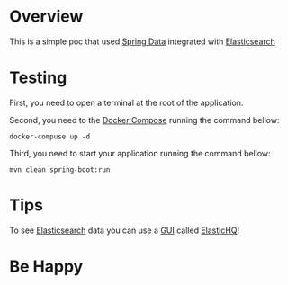# Overview

This is a simple poc that used [Spring Data](https://docs.spring.io/spring-data/elasticsearch/docs/4.2.4/reference/html/#new-features) integrated with [Elasticsearch](https://www.elastic.co/)


# Testing

First, you need to open a terminal at the root of the application.

Second, you need to the [Docker Compose](https://docs.docker.com/compose/) running the command bellow:

`docker-compuse up -d`

Third, you need to start your application running the command bellow:

`mvn clean spring-boot:run`

# Tips

To see [Elasticsearch](https://www.elastic.co/) data you can use a [GUI](https://en.wikipedia.org/wiki/Graphical_user_interface) called [ElasticHQ](http://docs.elastichq.org/index.html)!

# Be Happy